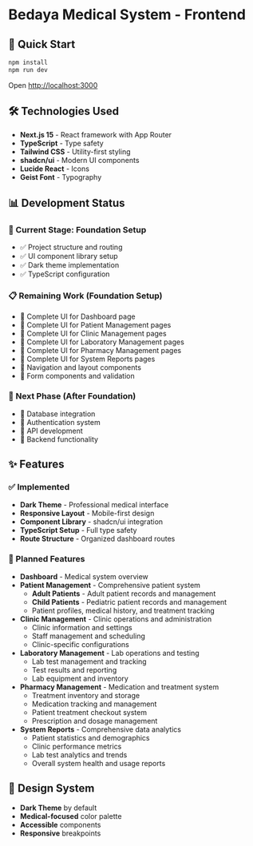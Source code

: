 # Bedaya Medical System - Frontend

## 🚀 Quick Start

```bash
npm install
npm run dev
```

Open [http://localhost:3000](http://localhost:3000)

## 🛠️ Technologies Used

- **Next.js 15** - React framework with App Router
- **TypeScript** - Type safety
- **Tailwind CSS** - Utility-first styling
- **shadcn/ui** - Modern UI components
- **Lucide React** - Icons
- **Geist Font** - Typography

## 📊 Development Status

### 🎯 Current Stage: **Foundation Setup**

- ✅ Project structure and routing
- ✅ UI component library setup
- ✅ Dark theme implementation
- ✅ TypeScript configuration

### 📋 Remaining Work (Foundation Setup)

- 🚧 Complete UI for Dashboard page
- 🚧 Complete UI for Patient Management pages
- 🚧 Complete UI for Clinic Management pages
- 🚧 Complete UI for Laboratory Management pages
- 🚧 Complete UI for Pharmacy Management pages
- 🚧 Complete UI for System Reports pages
- 🚧 Navigation and layout components
- 🚧 Form components and validation

### 🚀 Next Phase (After Foundation)

- 🚧 Database integration
- 🚧 Authentication system
- 🚧 API development
- 🚧 Backend functionality

## ✨ Features

### ✅ Implemented

- **Dark Theme** - Professional medical interface
- **Responsive Layout** - Mobile-first design
- **Component Library** - shadcn/ui integration
- **TypeScript Setup** - Full type safety
- **Route Structure** - Organized dashboard routes

### 🚧 Planned Features

- **Dashboard** - Medical system overview
- **Patient Management** - Comprehensive patient system
  - **Adult Patients** - Adult patient records and management
  - **Child Patients** - Pediatric patient records and management
  - Patient profiles, medical history, and treatment tracking
- **Clinic Management** - Clinic operations and administration
  - Clinic information and settings
  - Staff management and scheduling
  - Clinic-specific configurations
- **Laboratory Management** - Lab operations and testing
  - Lab test management and tracking
  - Test results and reporting
  - Lab equipment and inventory
- **Pharmacy Management** - Medication and treatment system
  - Treatment inventory and storage
  - Medication tracking and management
  - Patient treatment checkout system
  - Prescription and dosage management
- **System Reports** - Comprehensive data analytics
  - Patient statistics and demographics
  - Clinic performance metrics
  - Lab test analytics and trends
  - Overall system health and usage reports

## 🎨 Design System

- **Dark Theme** by default
- **Medical-focused** color palette
- **Accessible** components
- **Responsive** breakpoints
